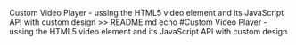 Custom Video Player - ussing the HTML5 video element and its JavaScript API with custom design >> README.md
echo #Custom Video Player - ussing the HTML5 video element and its JavaScript API with custom design
